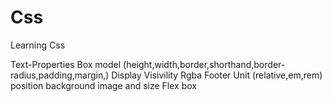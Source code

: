 # Css

Learning Css

Text-Properties
Box model (height,width,border,shorthand,border-radius,padding,margin,)
Display
Visivility
Rgba
Footer
Unit (relative,em,rem)
position
background image and size
Flex box
